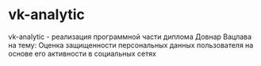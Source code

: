 vk-analytic
===========

vk-analytic - реализация программной части диплома Довнар Вацлава на тему: Оценка защищенности персональных данных пользователя на основе его активности в социальных сетях
